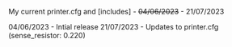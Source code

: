 My current printer.cfg and [includes] - ~~04/06/2023~~ - 21/07/2023

04/06/2023 - Intial release
21/07/2023 - Updates to printer.cfg (sense_resistor: 0.220)
